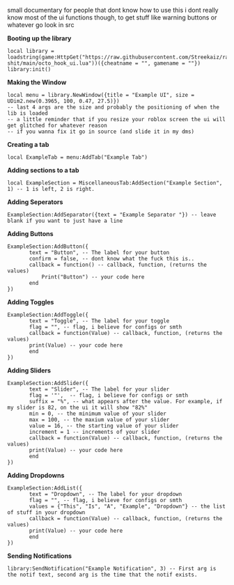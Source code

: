 small documentary for people that dont know how to use this
i dont really know most of the ui functions though, to get stuff like warning buttons or whatever go look in src


**Booting up the library**
```
local library = loadstring(game:HttpGet("https://raw.githubusercontent.com/Streekaiz/random-shit/main/octo_hook_ui.lua"))({cheatname = "", gamename = ""})
library:init()
```
**Making the Window**
```
local menu = library.NewWindow({title = "Example UI", size = UDim2.new(0.3965, 100, 0.47, 27.5)})
-- last 4 args are the size and probably the positioning of when the lib is loaded
-- a little reminder that if you resize your roblox screen the ui will get glitched for whatever reason
-- if you wanna fix it go in source (and slide it in my dms)
```
**Creating a tab**
```
local ExampleTab = menu:AddTab("Example Tab")
```
**Adding sections to a tab**
```
local ExampleSection = MiscellaneousTab:AddSection("Example Section", 1) -- 1 is left, 2 is right.
```
**Adding Seperators**
```
ExampleSection:AddSeparator({text = "Example Separator "}) -- leave blank if you want to just have a line   
```
**Adding Buttons**
```
ExampleSection:AddButton({
       text = "Button", -- The label for your button
       confirm = false, -- dont know what the fuck this is..
       callback = function() -- callback, function, (returns the values)
           Print("Button") -- your code here
       end
})
```
**Adding Toggles**
```
ExampleSection:AddToggle({
       text = "Toggle", -- The label for your toggle
       flag = "", -- flag, i believe for configs or smth
       callback = function(Value) -- callback, function, (returns the values)
       print(Value) -- your code here
       end
})
```
**Adding Sliders**
```
ExampleSection:AddSlider({
       text = "Slider", -- The label for your slider 
       flag = '"',  -- flag, i believe for configs or smth
       suffix = "%", -- what appears after the value. For example, if my slider is 82, on the ui it will show "82%"
       min = 0, -- the minimum value of your slider
       max = 100, -- the maxium value of your slider
       value = 16, -- the starting value of your slider
       increment = 1 -- increments of your slider
       callback = function(Value) -- callback, function, (returns the values)
       print(Value) -- your code here
       end
})
```
**Adding Dropdowns**
```
ExampleSection:AddList({
       text = "Dropdown", -- The label for your dropdown
       flag = "", -- flag, i believe for configs or smth 
       values = {"This", "Is", "A", "Example", "Dropdown"} -- the list of stuff in your dropdown
       callback = function(Value) -- callback, function, (returns the values)
       print(Value) -- your code here
       end
})
```
**Sending Notifications**
```
library:SendNotification("Example Notification", 3) -- First arg is the notif text, second arg is the time that the notif exists.
```
